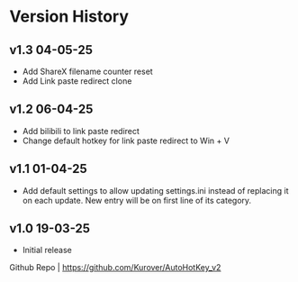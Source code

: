 # Version History
## v1.3 04-05-25
- Add ShareX filename counter reset
- Add Link paste redirect clone
## v1.2 06-04-25
- Add bilibili to link paste redirect
- Change default hotkey for link paste redirect to Win + V
## v1.1 01-04-25
- Add default settings to allow updating settings.ini instead of replacing it on each update. New entry will be on first line of its category.
## v1.0 19-03-25
- Initial release

Github Repo | https://github.com/Kurover/AutoHotKey_v2
